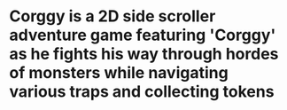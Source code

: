 # Corggy is a 2D side scroller adventure game featuring 'Corggy' as he fights his way through hordes of monsters while navigating various traps and collecting tokens
